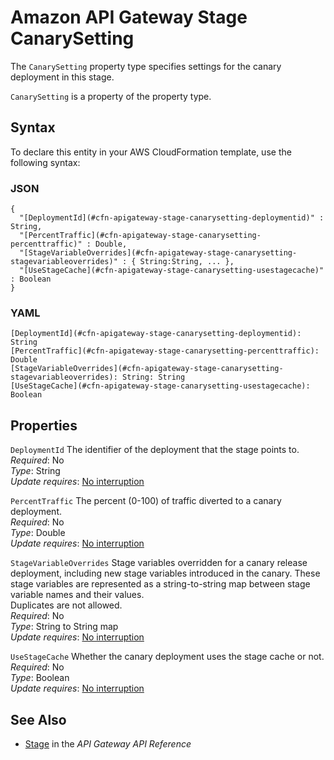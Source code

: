 # Amazon API Gateway Stage CanarySetting<a name="aws-properties-apigateway-stage-canarysetting"></a>

<a name="aws-properties-apigateway-stage-canarysetting-description"></a>The `CanarySetting` property type specifies settings for the canary deployment in this stage\.

<a name="aws-properties-apigateway-stage-canarysetting-inheritance"></a> `CanarySetting` is a property of the [](aws-resource-apigateway-stage.md) property type\.

## Syntax<a name="aws-properties-apigateway-stage-canarysetting-syntax"></a>

To declare this entity in your AWS CloudFormation template, use the following syntax:

### JSON<a name="aws-properties-apigateway-stage-canarysetting-syntax.json"></a>

```
{
  "[DeploymentId](#cfn-apigateway-stage-canarysetting-deploymentid)" : String,
  "[PercentTraffic](#cfn-apigateway-stage-canarysetting-percenttraffic)" : Double, 
  "[StageVariableOverrides](#cfn-apigateway-stage-canarysetting-stagevariableoverrides)" : { String:String, ... },
  "[UseStageCache](#cfn-apigateway-stage-canarysetting-usestagecache)" : Boolean
}
```

### YAML<a name="aws-properties-apigateway-stage-canarysetting-syntax.yaml"></a>

```
[DeploymentId](#cfn-apigateway-stage-canarysetting-deploymentid): String
[PercentTraffic](#cfn-apigateway-stage-canarysetting-percenttraffic): Double
[StageVariableOverrides](#cfn-apigateway-stage-canarysetting-stagevariableoverrides): String: String
[UseStageCache](#cfn-apigateway-stage-canarysetting-usestagecache): Boolean
```

## Properties<a name="aws-properties-apigateway-stage-canarysetting-properties"></a>

`DeploymentId`  <a name="cfn-apigateway-stage-canarysetting-deploymentid"></a>
The identifier of the deployment that the stage points to\.  
*Required*: No  
*Type*: String  
*Update requires*: [No interruption](using-cfn-updating-stacks-update-behaviors.md#update-no-interrupt)

`PercentTraffic`  <a name="cfn-apigateway-stage-canarysetting-percenttraffic"></a>
The percent \(0\-100\) of traffic diverted to a canary deployment\.  
*Required*: No  
*Type*: Double  
*Update requires*: [No interruption](using-cfn-updating-stacks-update-behaviors.md#update-no-interrupt)

`StageVariableOverrides`  <a name="cfn-apigateway-stage-canarysetting-stagevariableoverrides"></a>
Stage variables overridden for a canary release deployment, including new stage variables introduced in the canary\. These stage variables are represented as a string\-to\-string map between stage variable names and their values\.  
Duplicates are not allowed\.  
*Required*: No  
*Type*: String to String map  
*Update requires*: [No interruption](using-cfn-updating-stacks-update-behaviors.md#update-no-interrupt)

`UseStageCache`  <a name="cfn-apigateway-stage-canarysetting-usestagecache"></a>
Whether the canary deployment uses the stage cache or not\.  
*Required*: No  
*Type*: Boolean  
*Update requires*: [No interruption](using-cfn-updating-stacks-update-behaviors.md#update-no-interrupt)

## See Also<a name="aws-properties-apigateway-stage-canarysetting-seealso"></a>
+ [Stage](https://docs.aws.amazon.com/apigateway/api-reference/resource/stage/) in the *API Gateway API Reference*
